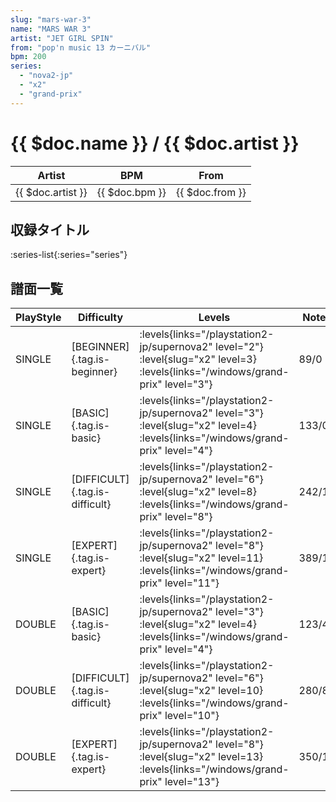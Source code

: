 ```yaml
---
slug: "mars-war-3"
name: "MARS WAR 3"
artist: "JET GIRL SPIN"
from: "pop'n music 13 カーニバル"
bpm: 200
series:
  - "nova2-jp"
  - "x2"
  - "grand-prix"
---
```


# {{ $doc.name }} / {{ $doc.artist }}

|Artist|BPM|From|
|------|---|----|
|{{ $doc.artist }}|{{ $doc.bpm }}|{{ $doc.from }}|

## 収録タイトル

:series-list{:series="series"}

## 譜面一覧

|PlayStyle|Difficulty|Levels|Notes|Movie|
|---------|----------|------|-----|-----|
|SINGLE|[BEGINNER]{.tag.is-beginner}| :levels{links="/playstation2-jp/supernova2" level="2"} :level{slug="x2" level=3}  :levels{links="/windows/grand-prix" level="3"}|89/0||
|SINGLE|[BASIC]{.tag.is-basic}| :levels{links="/playstation2-jp/supernova2" level="3"} :level{slug="x2" level=4}  :levels{links="/windows/grand-prix" level="4"}|133/0||
|SINGLE|[DIFFICULT]{.tag.is-difficult}| :levels{links="/playstation2-jp/supernova2" level="6"} :level{slug="x2" level=8}  :levels{links="/windows/grand-prix" level="8"}|242/16||
|SINGLE|[EXPERT]{.tag.is-expert}| :levels{links="/playstation2-jp/supernova2" level="8"} :level{slug="x2" level=11}  :levels{links="/windows/grand-prix" level="11"}|389/16||
|DOUBLE|[BASIC]{.tag.is-basic}| :levels{links="/playstation2-jp/supernova2" level="3"} :level{slug="x2" level=4}  :levels{links="/windows/grand-prix" level="4"}|123/4||
|DOUBLE|[DIFFICULT]{.tag.is-difficult}| :levels{links="/playstation2-jp/supernova2" level="6"} :level{slug="x2" level=10}  :levels{links="/windows/grand-prix" level="10"}|280/8||
|DOUBLE|[EXPERT]{.tag.is-expert}| :levels{links="/playstation2-jp/supernova2" level="8"} :level{slug="x2" level=13}  :levels{links="/windows/grand-prix" level="13"}|350/16||
